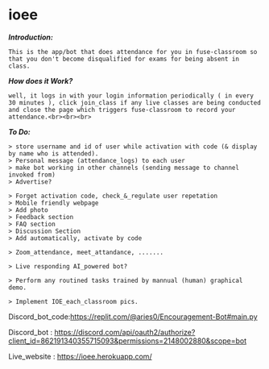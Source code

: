 # ioee

<B><i>Introduction:</i></b>

    This is the app/bot that does attendance for you in fuse-classroom so that you don't become disqualified for exams for being absent in class.

<B><i>How does it Work?</i></b>

    well, it logs in with your login information periodically ( in every 30 minutes ), click join_class if any live classes are being conducted and close the page which triggers fuse-classroom to record your attendance.<br><br><br>




<i><b>To Do:</i></b>
    
    > store username and id of user while activation with code (& display by name who is attended).
    > Personal message (attendance_logs) to each user
    > make bot working in other channels (sending message to channel invoked from)
    > Advertise?

    > Forget activation code, check_&_regulate user repetation    
    > Mobile friendly webpage
    > Add photo
    > Feedback section
    > FAQ section
    > Discussion Section
    > Add automatically, activate by code
    
    > Zoom_attendance, meet_attandance, .......
    
    > Live responding AI_powered bot?
    
    > Perform any routined tasks trained by mannual (human) graphical demo.
    
    > Implement IOE_each_classroom pics.
    
Discord_bot_code:https://replit.com/@aries0/Encouragement-Bot#main.py

Discord_bot : https://discord.com/api/oauth2/authorize?client_id=862191340355715093&permissions=2148002880&scope=bot

Live_website : https://ioee.herokuapp.com/



